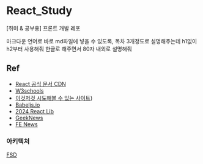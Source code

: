 # React_Study
[취미 &amp; 공부용] 프론트 개발 레포


마크다운 언어로 바로 md파일에 넣을 수 있도록, 목차 3개정도로 설명해주는데 h1없이 h2부터 사용해줘
한글로 해주면서 80자 내외로 설명해줘 


## Ref 
* [React 공식 문서 CDN](https://ko.reactjs.org/docs/cdn-links.html)  
* [W3schools](https://www.w3schools.com/)    
* [이것저것 시도해볼 수 있는 사이트](https://codesandbox.io/))  
* [Babeljs.io](https://babeljs.io/)  
* [2024 React Lib](https://ykss.netlify.app/translation/react_libraries_for_2024/?utm_source=substack&utm_medium=email#%EB%A6%AC%EC%95%A1%ED%8A%B8%EB%A5%BC-%EC%9C%84%ED%95%9C-%ED%8C%A8%ED%82%A4%EC%A7%80-%EB%A7%A4%EB%8B%88%EC%A0%80)  
* [GeekNews](https://news.hada.io/)  
* [FE News](https://kofearticle.substack.com/)

### 아키텍처
[FSD](https://emewjin.github.io/feature-sliced-design/?utm_source=substack&utm_medium=email)
